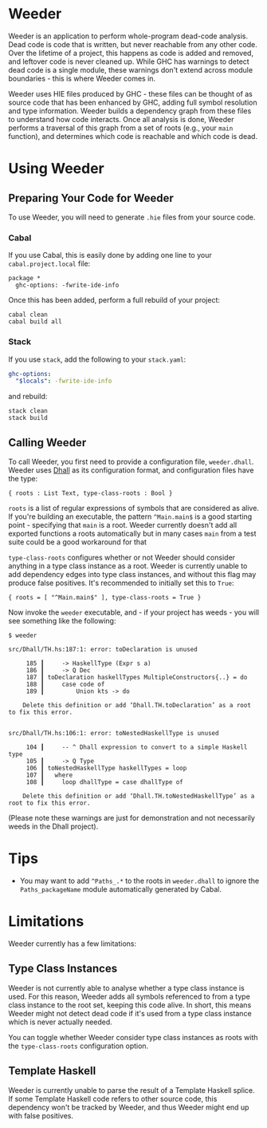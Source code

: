 # Weeder

Weeder is an application to perform whole-program dead-code analysis. Dead code
is code that is written, but never reachable from any other code. Over the
lifetime of a project, this happens as code is added and removed, and leftover
code is never cleaned up. While GHC has warnings to detect dead code is a single
module, these warnings don't extend across module boundaries - this is where
Weeder comes in.

Weeder uses HIE files produced by GHC - these files can be thought of as source
code that has been enhanced by GHC, adding full symbol resolution and type
information. Weeder builds a dependency graph from these files to understand how
code interacts. Once all analysis is done, Weeder performs a traversal of this
graph from a set of roots (e.g., your `main` function), and determines which
code is reachable and which code is dead.

# Using Weeder

## Preparing Your Code for Weeder

To use Weeder, you will need to generate `.hie` files from your source code. 

### Cabal 

If you use Cabal, this is easily done by adding one line to your
`cabal.project.local` file:

``` cabal
package *
  ghc-options: -fwrite-ide-info
```

Once this has been added, perform a full rebuild of your project:

``` shell
cabal clean
cabal build all
```

### Stack

If you use `stack`, add the following to your `stack.yaml`:

``` yaml
ghc-options:
  "$locals": -fwrite-ide-info
```

and rebuild:

``` shell
stack clean
stack build
```

## Calling Weeder

To call Weeder, you first need to provide a configuration file, `weeder.dhall`. Weeder uses
[Dhall](https://dhall-lang.org) as its configuration format, and configuration
files have the type:

``` dhall
{ roots : List Text, type-class-roots : Bool }
```

`roots` is a list of regular expressions of symbols that are considered as
alive. If you're building an executable, the pattern `^Main.main$` is a
good starting point - specifying that `main` is a root. Weeder currently doesn't
add all exported functions a roots automatically but in many cases `main` from a
test suite could be a good workaround for that

`type-class-roots` configures whether or not Weeder should consider anything in
a type class instance as a root. Weeder is currently unable to add dependency
edges into type class instances, and without this flag may produce false
positives. It's recommended to initially set this to `True`:

``` dhall
{ roots = [ "^Main.main$" ], type-class-roots = True }
```

Now invoke the `weeder` executable, and - if your project has weeds - you will
see something like the following:

``` shell
$ weeder

src/Dhall/TH.hs:187:1: error: toDeclaration is unused

     185 ┃     -> HaskellType (Expr s a)
     186 ┃     -> Q Dec
     187 ┃ toDeclaration haskellTypes MultipleConstructors{..} = do
     188 ┃     case code of
     189 ┃         Union kts -> do

    Delete this definition or add ‘Dhall.TH.toDeclaration’ as a root to fix this error.


src/Dhall/TH.hs:106:1: error: toNestedHaskellType is unused

     104 ┃     -- ^ Dhall expression to convert to a simple Haskell type
     105 ┃     -> Q Type
     106 ┃ toNestedHaskellType haskellTypes = loop
     107 ┃   where
     108 ┃     loop dhallType = case dhallType of

    Delete this definition or add ‘Dhall.TH.toNestedHaskellType’ as a root to fix this error.
```

(Please note these warnings are just for demonstration and not necessarily weeds
in the Dhall project).

# Tips

- You may want to add `^Paths_.*` to the roots in `weeder.dhall` to ignore the
  `Paths_packageName` module automatically generated by Cabal.

# Limitations

Weeder currently has a few limitations:

## Type Class Instances

Weeder is not currently able to analyse whether a type class instance is used.
For this reason, Weeder adds all symbols referenced to from a type class
instance to the root set, keeping this code alive. In short, this means Weeder
might not detect dead code if it's used from a type class instance which is
never actually needed.

You can toggle whether Weeder consider type class instances as roots with the
`type-class-roots` configuration option.

## Template Haskell

Weeder is currently unable to parse the result of a Template Haskell splice. If
some Template Haskell code refers to other source code, this dependency won't be
tracked by Weeder, and thus Weeder might end up with false positives.
